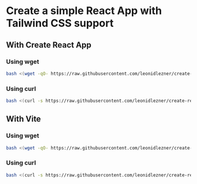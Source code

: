 # Create a simple React App with Tailwind CSS support

## With Create React App

### Using wget

```bash
bash <(wget -qO- https://raw.githubusercontent.com/leonidlezner/create-react-app/main/cra-with-tailwind.sh)
```

### Using curl

```bash
bash <(curl -s https://raw.githubusercontent.com/leonidlezner/create-react-app/main/cra-with-tailwind.sh)
```

## With Vite

### Using wget

```bash
bash <(wget -qO- https://raw.githubusercontent.com/leonidlezner/create-react-app/main/vite-with-tailwind.sh)
```

### Using curl

```bash
bash <(curl -s https://raw.githubusercontent.com/leonidlezner/create-react-app/main/vite-with-tailwind.sh)
```